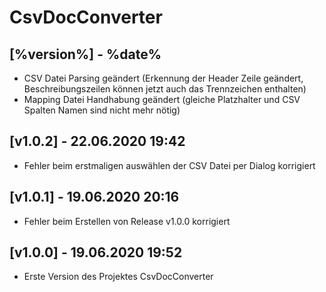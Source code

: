 # CsvDocConverter

## [%version%] - %date%

- CSV Datei Parsing geändert (Erkennung der Header Zeile geändert, Beschreibungszeilen können jetzt auch das Trennzeichen enthalten)
- Mapping Datei Handhabung geändert (gleiche Platzhalter und CSV Spalten Namen sind nicht mehr nötig)

## [v1.0.2] - 22.06.2020 19:42

- Fehler beim erstmaligen auswählen der CSV Datei per Dialog korrigiert

## [v1.0.1] - 19.06.2020 20:16

- Fehler beim Erstellen von Release v1.0.0 korrigiert

## [v1.0.0] - 19.06.2020 19:52

- Erste Version des Projektes CsvDocConverter